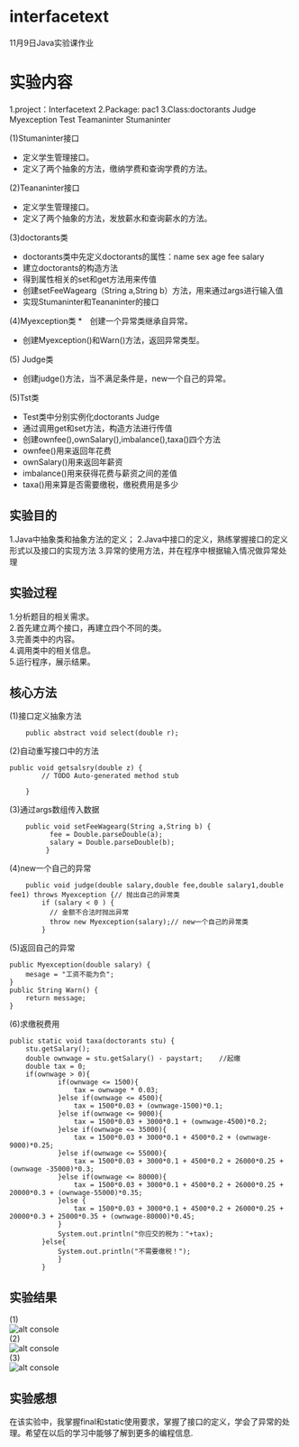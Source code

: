 # interfacetext
11月9日Java实验课作业
# 实验内容
1.project：Interfacetext 
2.Package: pac1
3.Class:doctorants   Judge   Myexception   Test    Teamaninter  Stumaninter

(1)Stumaninter接口
* 定义学生管理接口。   
* 定义了两个抽象的方法，缴纳学费和查询学费的方法。  

(2)Teananinter接口
* 定义学生管理接口。     
* 定义了两个抽象的方法，发放薪水和查询薪水的方法。       

(3)doctorants类  
* doctorants类中先定义doctorants的属性：name sex age fee salary
* 建立doctorants的构造方法
* 得到属性相关的set和get方法用来传值
* 创建setFeeWagearg（String a,String b）方法，用来通过args进行输入值
* 实现Stumaninter和Teananinter的接口 

(4)Myexception类
*　创建一个异常类继承自异常。
*  创建Myexception()和Warn()方法，返回异常类型。

(5) Judge类
* 创建judge()方法，当不满足条件是，new一个自己的异常。    

(5)Tst类   
* Test类中分别实例化doctorants  Judge  
* 通过调用get和set方法，构造方法进行传值   
* 创建ownfee(),ownSalary(),imbalance(),taxa()四个方法  
* ownfee()用来返回年花费  
* ownSalary()用来返回年薪资  
* imbalance()用来获得花费与薪资之间的差值  
* taxa()用来算是否需要缴税，缴税费用是多少  

## 实验目的
1.Java中抽象类和抽象方法的定义； 
2.Java中接口的定义，熟练掌握接口的定义形式以及接口的实现方法
3.异常的使用方法，并在程序中根据输入情况做异常处理

## 实验过程
1.分析题目的相关需求。  
2.首先建立两个接口，再建立四个不同的类。  
3.完善类中的内容。   
4.调用类中的相关信息。  
5.运行程序，展示结果。  
## 核心方法
(1)接口定义抽象方法
```
	public abstract void select(double r);
```
(2)自动重写接口中的方法
```
public void getsalsry(double z) {
		// TODO Auto-generated method stub
		
	}
```
  (3)通过args数组传入数据
```
	public void setFeeWagearg(String a,String b) {           
		  fee = Double.parseDouble(a);
		  salary = Double.parseDouble(b);
		 }
```
(4)new一个自己的异常
```
	public void judge(double salary,double fee,double salary1,double fee1) throws Myexception {// 抛出自己的异常类 
	    if (salary < 0 ) { 
	      // 金额不合法时抛出异常 
	      throw new Myexception(salary);// new一个自己的异常类 
	    }
```
(5)返回自己的异常
```
public Myexception(double salary) {
 	mesage = "工资不能为负";
}
public String Warn() { 
	return message; 
} 
```
(6)求缴税费用
```
public static void taxa(doctorants stu) {
	stu.getSalary();
	double ownwage = stu.getSalary() - paystart;    //起缴
	double tax = 0;   
	if(ownwage > 0){
			if(ownwage <= 1500){
				tax = ownwage * 0.03;
			}else if(ownwage <= 4500){
				tax = 1500*0.03 + (ownwage-1500)*0.1;
			}else if(ownwage <= 9000){
				tax = 1500*0.03 + 3000*0.1 + (ownwage-4500)*0.2;
			}else if(ownwage <= 35000){
				tax = 1500*0.03 + 3000*0.1 + 4500*0.2 + (ownwage-9000)*0.25;
			}else if(ownwage <= 55000){
				tax = 1500*0.03 + 3000*0.1 + 4500*0.2 + 26000*0.25 + (ownwage -35000)*0.3;
			}else if(ownwage <= 80000){
				tax = 1500*0.03 + 3000*0.1 + 4500*0.2 + 26000*0.25 + 20000*0.3 + (ownwage-55000)*0.35;
			}else {
				tax = 1500*0.03 + 3000*0.1 + 4500*0.2 + 26000*0.25 + 20000*0.3 + 25000*0.35 + (ownwage-80000)*0.45;
			}
			System.out.println("你应交的税为："+tax);
		}else{
			System.out.println("不需要缴税！");
			}
		}
```

## 实验结果
(1)    
![alt console](http://m.qpic.cn/psc?/V52yqGBZ0K1FfT4VLt0D434dKK44lH1q/45NBuzDIW489QBoVep5mcSQ3w6maRFJlTfiVHkCPxMIQGCDh4YLZGDkuimWKwckKEJxFVhi7mnBstERLGQrDMIPSJjZDiESwVDn.whGH9Oc!/b&bo=JwJvAAAAAAADF3g!&rf=viewer_4)    
(2)    
![alt console](http://m.qpic.cn/psc?/V52yqGBZ0K1FfT4VLt0D434dKK44lH1q/45NBuzDIW489QBoVep5mccBdxxdd*PZOgzA7Iiq1ekumnzBlaMAFVssbN3O2WPGexmcwKk79RswjXISq7hEz2wi7WeDAHQzmqo9EFvCfKF8!/b&bo=0QFzAAAAAAADF5E!&rf=viewer_4)    
(3)     
![alt console](http://m.qpic.cn/psc?/V52yqGBZ0K1FfT4VLt0D434dKK44lH1q/45NBuzDIW489QBoVep5mccBdxxdd*PZOgzA7Iiq1ekuNPGi3GqzmhwfLtwIV2LxkxKqaheTXzR9Bwjq5VBgFJMpAtKHnD815zfibxjiifgU!/b&bo=8gFnAAAAAAADF6Y!&rf=viewer_4)   

## 实验感想 
在该实验中，我掌握final和static使用要求，掌握了接口的定义，学会了异常的处理。希望在以后的学习中能够了解到更多的编程信息.   

